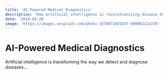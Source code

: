 ```yaml
---
title: 'AI-Powered Medical Diagnostics'
description: 'How artificial intelligence is revolutionizing disease detection and medical imaging analysis'
date: '2024-03-20'
image: 'https://images.unsplash.com/photo-1576671081837-49000212a370'
---
```


# AI-Powered Medical Diagnostics

Artificial intelligence is transforming the way we detect and diagnose diseases...

